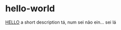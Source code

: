 # hello-world
[HELLO](https://www.youtube.com/watch?v=Yw6u6YkTgQ4)
a short description
tá, num sei não ein... sei lá
